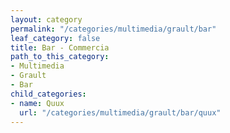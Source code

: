 ```yaml
---
layout: category
permalink: "/categories/multimedia/grault/bar"
leaf_category: false
title: Bar - Commercia
path_to_this_category:
- Multimedia
- Grault
- Bar
child_categories:
- name: Quux
  url: "/categories/multimedia/grault/bar/quux"
---
```

